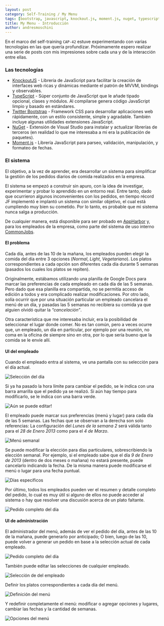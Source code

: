 ```yaml
---
layout: post
category: Self-Training / My Menu
tags: [bootstrap, javascript, knockout.js, moment.js, nuget, typescript]
title: My Menu - Introducción
author: andresmoschini
---
```


En el marco del self-training `CAP-42` estuve experimentando con varias tecnologías en las que quería profundizar. Próximamente espero realizar una serie de posts con mis impresiones sobre cada una y de la interacción entre ellas.

### Las tecnologías

* [KnockoutJS](http://knockoutjs.com/) - Librería de JavaScript para facilitar la creación de interfaces web ricas y dinámicas mediante el patrón de MVVM, bindings y observables.
* [TypeScript](http://typescript.codeplex.com/) - Súper conjunto de JavaScript que le añade tipado opcional, clases y módulos. Al compilarse genera código JavaScript limpio y basado en estándares.
* [Twitter Bootstrap](http://twitter.github.com/bootstrap) - Framework CSS para desarrollar aplicaciones web rápidamente, con un estilo consistente, simple y agradable. También incluye algunas utilidades extensiones JavaScript.
* [NuGet](http://nuget.org/) - Extensión de Visual Studio para instalar y actualizar librerías de terceros (en realidad lo que me interesaba a mi era la publicación de paquetes).
* [Moment.js](http://momentjs.com/) - Librería JavaScript para parseo, validación, manipulación, y formateo de fechas.

### El sistema

El objetivo, a la vez de aprender, era desarrollar un sistema para simplificar la gestión de los pedidos diarios de comida realizados en la empresa.

El sistema se empezó a construir sin apuro, con la idea de investigar, experimentar y probar lo aprendido en un entorno real. Entre tanto, dado que ocurrieron algunos inconvenientes con los pedidos, en tiempo récord JF implementó e implantó un sistema con similar objetivo, el cual está cumpliendo muy bien su cometido. Por lo tanto, es probable que mi sistema nunca salga a producción.

De cualquier manera, está disponible para ser probado en [AppHarbor](http://commonjobs.apphb.com/MyMenu/admin) y, para los empleados de la empresa, como parte del sistema de uso interno [CommonJobs](https://commonjobs.makingsense.com/mymenu).

#### El problema

Cada día, antes de las 10 de la mañana, los empleados pueden elegir la comida del día entre 3 opciones (_Normal_, _Light_, _Vegetariano_). Los platos correspondientes a cada opción son diferentes cada día durante 5 semanas (pasados los cuales los platos se repiten).

Originalmente, estábamos utilizando una planilla de Google Docs para marcar las preferencias de cada empleado en cada día de las 5 semanas. Pero dado que esa planilla era compartida, no se permitía acceso de edición a todos y era complicado realizar modificaciones. Por otro lado, solía ocurrir que por una situación particular un empleado cancelara el menú de un día, y pasadas las 5 semanas no recibiera su comida ya que alguien olvidó quitar la _“cancelación”_.

Otra característica que me interesaba incluir, era la posibilidad de seleccionar el lugar donde comer. No es tan común, pero a veces ocurre que, un empleado, un día en particular, por ejemplo por una reunión, no coma en la oficina de siempre sino en otra, por lo que sería bueno que la comida se le envíe allí.

#### UI del empleado

Cuando el empleado entra al sistema, ve una pantalla con su selección para el día actual.

![Selección del día](/img/posts/2012-12-26-my-menu-introduccion/employee1.jpg)

Si ya ha pasado la hora límite para cambiar el pedido, se le indica con una barra amarilla que el pedido ya se realizó. Si aún hay tiempo para modificarlo, se le indica con una barra verde.

![Aún se puede editar!](/img/posts/2012-12-26-my-menu-introduccion/employee2.jpg)

El empleado puede marcar sus preferencias (menú y lugar) para cada día de las 5 semanas. Las fechas que se observan a la derecha son solo referencias: La configuración del _Lunes de la semana 2_ será válida tanto para el _28 de Enero 2013_ como para el _4 de Marzo_.

![Menú semanal](/img/posts/2012-12-26-my-menu-introduccion/employee3.jpg)

Se puede modificar la elección para días particulares, sobrescribiendo la elección semanal. Por ejemplo, si el empleado sabe que el día _9 de Enero de 2013_ (dentro de dos meses o mañana) no estará presente, puede cancelarlo indicando la fecha. De la misma manera puede modificarse el menú o lugar para una fecha puntual.

![Días específicos](/img/posts/2012-12-26-my-menu-introduccion/employee4.jpg)

Por último, todos los empleados pueden ver el resumen y detalle completo del pedido, lo cual es muy útil si alguno de ellos no puede acceder al sistema o hay que resolver una discusión acerca de un plato faltante.

![Pedido completo del día](/img/posts/2012-12-26-my-menu-introduccion/employee5.jpg)

#### UI de administración

El administrador del menú, además de ver el pedido del día, antes de las 10 de la mañana, puede generarlo por anticipado; O bien, luego de las 10, puede volver a generar un pedido en base a la selección actual de cada empleado.

![Pedido completo del día](/img/posts/2012-12-26-my-menu-introduccion/admin1.jpg)

También puede editar las selecciones de cualquier empleado.

![Selección de del empleado](/img/posts/2012-12-26-my-menu-introduccion/admin2.jpg)

Definir los platos correspondientes a cada día del menú.

![Definición del menú](/img/posts/2012-12-26-my-menu-introduccion/admin3.jpg)

Y redefinir completamente el menú: modificar o agregar opciones y lugares, cambiar las fechas y la cantidad de semanas.

![Opciones del menú](/img/posts/2012-12-26-my-menu-introduccion/admin4.jpg)

